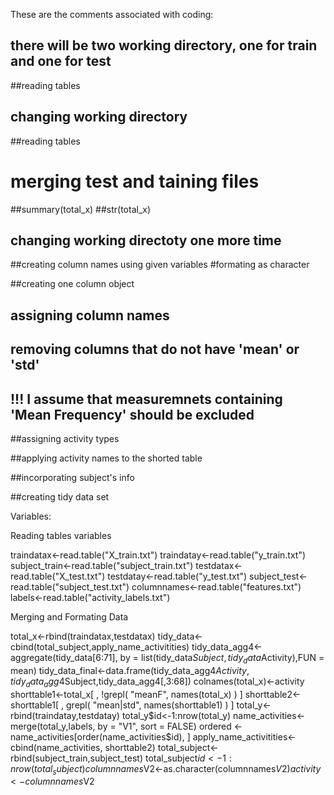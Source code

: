 These are the comments associated with coding:

## there will be two working directory, one for train and one for test

##reading tables                

## changing working directory

##reading tables

# merging test and taining files
##summary(total_x)
##str(total_x)

## changing working directoty one more time

##creating column names using given variables
#formating as character

##creating one column object
## assigning column names

## removing columns that do not have 'mean' or 'std'
## !!! I assume that measuremnets containing 'Mean Frequency' should be excluded



##assigning activity types


##applying activity names to the shorted table

##incorporating subject's info

##creating tidy data set






Variables:

Reading tables variables                

traindatax<-read.table("X_train.txt")
traindatay<-read.table("y_train.txt")
subject_train<-read.table("subject_train.txt")
testdatax<-read.table("X_test.txt")
testdatay<-read.table("y_test.txt")
subject_test<-read.table("subject_test.txt")
columnnames<-read.table("features.txt")
labels<-read.table("activity_labels.txt")


Merging and Formating Data 

total_x<-rbind(traindatax,testdatax)
tidy_data<-cbind(total_subject,apply_name_activitities)
tidy_data_agg4<-aggregate(tidy_data[6:71], by = list(tidy_data$Subject,tidy_data$Activity),FUN = mean)
tidy_data_final<-data.frame(tidy_data_agg4$Activity,tidy_data_agg4$Subject,tidy_data_agg4[,3:68])
colnames(total_x)<-activity
shorttable1<-total_x[ , !grepl( "meanF", names(total_x) ) ] 
shorttable2<-shorttable1[ , grepl( "mean|std", names(shorttable1) ) ] 
total_y<-rbind(traindatay,testdatay)
total_y$id<-1:nrow(total_y)
name_activities<-merge(total_y,labels, by = "V1", sort = FALSE)
ordered <- name_activities[order(name_activities$id), ]
apply_name_activitities<-cbind(name_activities, shorttable2)
total_subject<-rbind(subject_train,subject_test)
total_subject$id<-1:nrow(total_subject)
columnnames$V2<-as.character(columnnames$V2)
activity<-columnnames$V2
